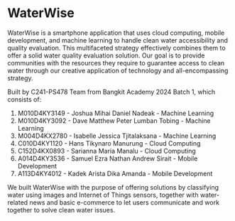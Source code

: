 # WaterWise
WaterWise is a smartphone application that uses cloud computing, mobile development, and machine learning to handle clean water accessibility and quality evaluation. This multifaceted strategy effectively combines them to offer a solid water quality evaluation solution. Our goal is to provide communities with the resources they require to guarantee access to clean water through our creative application of technology and all-encompassing strategy.

Built by C241-PS478 Team from Bangkit Academy 2024 Batch 1, which consists of:
1. M010D4KY3149 - Joshua Mihai Daniel Nadeak - Machine Learning
2. M010D4KY3092 - Dave Matthew Peter Lumban Tobing - Machine Learning
3. M004D4KX2780 - Isabelle Jessica Tjitalaksana - Machine Learning
4. C010D4KY1120 - Hans Tikynaro Manurung - Cloud Computing
5. C152D4KX0893 - Sarianna Maria Manalu - Cloud Computing
6. A014D4KY3536 - Samuel Ezra Nathan Andrew Sirait - Mobile Development
7. A113D4KY4012 - Kadek Arista Dika Amanda - Mobile Development

We built WaterWise with the purpose of offering solutions by classifying water using images and Internet of Things sensors, together with water-related news and basic e-commerce to let users communicate and work together to solve clean water issues.
